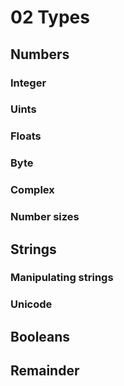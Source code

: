 # 02 Types

## Numbers
### Integer
### Uints
### Floats
### Byte
### Complex
### Number sizes

## Strings
### Manipulating strings
### Unicode

## Booleans
###
###
###
###

## Remainder